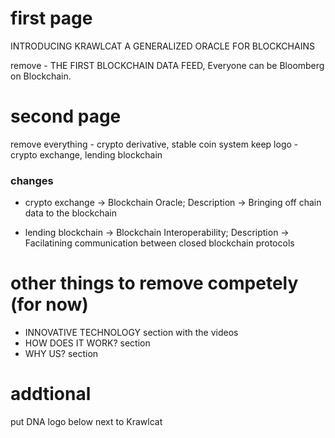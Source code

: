 # first page 

INTRODUCING KRAWLCAT
A GENERALIZED ORACLE FOR BLOCKCHAINS

remove - THE FIRST BLOCKCHAIN DATA FEED, Everyone can be Bloomberg on Blockchain.


# second page

remove everything - crypto derivative, stable coin system 
keep logo - crypto exchange, lending blockchain 

### changes 

- crypto exchange -> Blockchain Oracle; Description -> Bringing off chain data to the blockchain 

- lending blockchain -> Blockchain Interoperability; Description -> Facilatining communication between closed blockchain protocols 

# other things to remove competely (for now) 

- INNOVATIVE TECHNOLOGY section with the videos 
- HOW DOES IT WORK? section
- WHY US? section 

# addtional 

put DNA logo below next to Krawlcat 